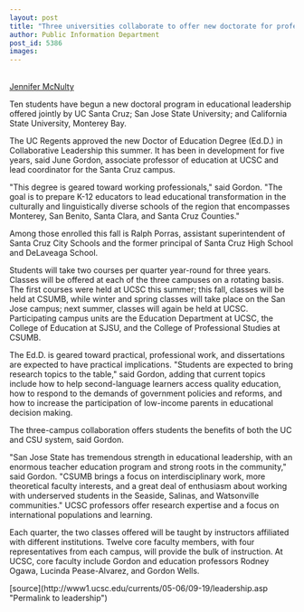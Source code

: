 ```yaml
---
layout: post
title: "Three universities collaborate to offer new doctorate for professional educators"
author: Public Information Department
post_id: 5386
images:
---
```


<a name="content" id="content"></a><br>
<a href="mailto:jmcnulty@ucsc.edu">Jennifer McNulty</a>
<p>
  <a name="OLE_LINK5" id="OLE_LINK5"></a>Ten students have begun a new doctoral program in educational leadership offered jointly by UC Santa Cruz; San Jose State University; and California State University, Monterey Bay.
</p>
<p>
  The UC Regents approved the new Doctor of Education Degree (Ed.D.) in Collaborative Leadership this summer. It has been in development for five years, said June Gordon, associate professor of education at UCSC and lead coordinator for the Santa Cruz campus.
</p>
<p>
  "This degree is geared toward working professionals," said Gordon. "The goal is to prepare K-12 educators to lead educational transformation in the culturally and linguistically diverse schools of the region that encompasses Monterey, San Benito, Santa Clara, and Santa Cruz Counties."
</p>
<p>
  Among those enrolled this fall is Ralph Porras, assistant superintendent of Santa Cruz City Schools and the former principal of Santa Cruz High School and DeLaveaga School.
</p>
<p>
  Students will take two courses per quarter year-round for three years. Classes will be offered at each of the three campuses on a rotating basis. The first courses were held at UCSC this summer; this fall, classes will be held at CSUMB, while winter and spring classes will take place on the San Jose campus; next summer, classes will again be held at UCSC. Participating campus units are the Education Department at UCSC, the College of Education at SJSU, and the College of Professional Studies at CSUMB.
</p>
<p>
  The Ed.D. is geared toward practical, professional work, and dissertations are expected to have practical implications. "Students are expected to bring research topics to the table," said Gordon, adding that current topics include how to help second-language learners access quality education, how to respond to the demands of government policies and reforms, and how to increase the participation of low-income parents in educational decision making.
</p>
<p>
  The three-campus collaboration offers students the benefits of both the UC and CSU system, said Gordon.
</p>
<p>
  "San Jose State has tremendous strength in educational leadership, with an enormous teacher education program and strong roots in the community," said Gordon. "CSUMB brings a focus on interdisciplinary work, more theoretical faculty interests, and a great deal of enthusiasm about working with underserved students in the Seaside, Salinas, and Watsonville communities." UCSC professors offer research expertise and a focus on international populations and learning.
</p>
<p>
  Each quarter, the two classes offered will be taught by instructors affiliated with different institutions. Twelve core faculty members, with four representatives from each campus, will provide the bulk of instruction. At UCSC, core faculty include Gordon and education professors Rodney Ogawa, Lucinda Pease-Alvarez, and Gordon Wells.
</p>
[source](http://www1.ucsc.edu/currents/05-06/09-19/leadership.asp "Permalink to leadership")
